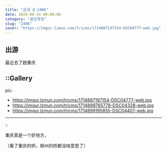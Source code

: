 ```yaml
---
title: "近况 @ 2406"
date: 2024-06-24 00:00:00
category: "读立写生"
slug: "2406"
cover: "https://imgur.lzmun.com/tricms/1714887197154-DSC04777-web.jpg"
---
```


## 出游

最近去了趟重庆

::Gallery
---
pic:
  - https://imgur.lzmun.com/tricms/1714887197154-DSC04777-web.jpg
  - https://imgur.lzmun.com/tricms/1714899765778-DSC04328-web.jpg
  - https://imgur.lzmun.com/tricms/1714899195855-DSC04407-web.jpg
---
::

重庆真是一个好地方，

（看了重庆的桥，柳州的桥都没啥意思了）
